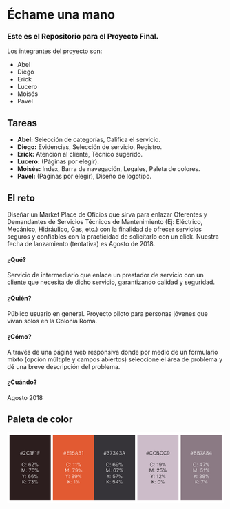 # Échame una mano

### Este es el Repositorio para el Proyecto Final.

Los integrantes del proyecto son:

* Abel
* Diego
* Erick
* Lucero
* Moisés
* Pavel

## Tareas

* **Abel:** Selección de categorías, Califica el servicio.
* **Diego:** Evidencias, Selección de servicio, Registro.
* **Erick:** Atención al cliente, Técnico sugerido.
* **Lucero:** (Páginas por elegir).
* **Moisés:** Index, Barra de navegación, Legales, Paleta de colores.
* **Pavel:** (Páginas por elegir), Diseño de logotipo.

## El reto

Diseñar un Market Place de Oficios que sirva para enlazar Oferentes y Demandantes de Servicios Técnicos de Mantenimiento (Ej: Eléctrico, Mecánico, Hidráulico, Gas, etc.) con la finalidad de ofrecer servicios seguros y confiables con la practicidad de solicitarlo con un click. Nuestra fecha de lanzamiento (tentativa) es Agosto de 2018.

#### ¿Qué?
Servicio de intermediario que enlace un prestador de servicio con un cliente que necesita de dicho servicio, garantizando calidad y seguridad.

#### ¿Quién?
Público usuario en general. Proyecto piloto para personas jóvenes que vivan solos en la Colonia Roma.

#### ¿Cómo?
A través de una página web responsiva donde por medio de un formulario mixto (opción múltiple y campos abiertos) seleccione el área de problema y dé una breve descripción del problema.

#### ¿Cuándo?
Agosto 2018

## Paleta de color

![](https://raw.githubusercontent.com/mokiwis/ProyectoFinal/master/referencias/paleta.jpeg)